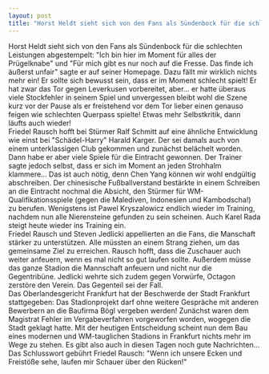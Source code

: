 ```yaml
---
layout: post
title: "Horst Heldt sieht sich von den Fans als Sündenbock für die schlechten Leistungen abgestempelt: Ich bin hier im Moment für alles der Prügelknabe und Für mich gibt es nur noch auf die Fresse."
---
```


Horst Heldt sieht sich von den Fans als Sündenbock für die schlechten Leistungen abgestempelt: "Ich bin hier im Moment für alles der Prügelknabe" und "Für mich gibt es nur noch auf die Fresse. Das finde ich äußerst unfair" sagte er auf seiner Homepage. Dazu fällt mir wirklich nichts mehr ein! Er sollte sich bewusst sein, dass er im Moment schlecht spielt! Er hat zwar das Tor gegen Leverkusen vorbereitet, aber... er hatte überaus viele Stockfehler in seinem Spiel und unvergessen bleibt wohl die Szene kurz vor der Pause als er freistehend vor dem Tor lieber einen genauso feigen wie schlechten Querpass spielte! Etwas mehr Selbstkritik, dann läufts auch wieder!  
Friedel Rausch hofft bei Stürmer Ralf Schmitt auf eine ähnliche Entwicklung wie einst bei "Schädel-Harry" Harald Karger. Der sei damals auch von einem unterklassigen Club gekommen und zunächst belächelt worden. Dann habe er aber viele Spiele für die Eintracht gewonnen. Der Trainer sagte jedoch selbst, dass er sich im Moment an jeden Strohhalm klammere... Das ist auch nötig, denn Chen Yang können wir wohl endgültig abschreiben. Der chinesische Fußballverstand bestärkte in einem Schreiben an die Eintracht nochmal die Absicht, den Stürmer für WM-Qualifikationsspiele (gegen die Malediven, Indonesien und Kambodscha!) zu berufen. Wenigstens ist Pawel Kryszalowicz endlich wieder im Training, nachdem nun alle Nierensteine gefunden zu sein scheinen. Auch Karel Rada steigt heute wieder ins Training ein.  
Friedel Rausch und Steven Jedlicki appellierten an die Fans, die Manschaft stärker zu unterstützen. Alle müssten an einem Strang ziehen, um das gemeinsame Ziel zu erreichen. Rausch hofft, dass die Zuschauer auch weiter anfeuern, wenn es mal nicht so gut laufen sollte. Außerdem müsse das ganze Stadion die Mannschaft anfeuern und nicht nur die Gegentribüne. Jedlicki wehrte sich zudem gegen Vorwürfe, Octagon zerstöre den Verein. Das Gegenteil sei der Fall.  
Das Oberlandesgericht Frankfurt hat der Beschwerde der Stadt Frankfurt stattgegeben: Das Stadionprojekt darf ohne weitere Gespräche mit anderen Bewerbern an die Baufirma Bögl vergeben werden! Zunächst waren dem Magistrat Fehler im Vergabeverfahren vorgeworfen worden, wogegen die Stadt geklagt hatte. Mit der heutigen Entscheidung scheint nun dem Bau eines modernen und WM-tauglichen Stadions in Frankfurt nichts mehr im Wege zu stehen. Es gibt also auch in diesen Tagen noch gute Nachrichten... Das Schlusswort gebührt Friedel Rausch: "Wenn ich unsere Ecken und Freistöße sehe, laufen mir Schauer über den Rücken!"
